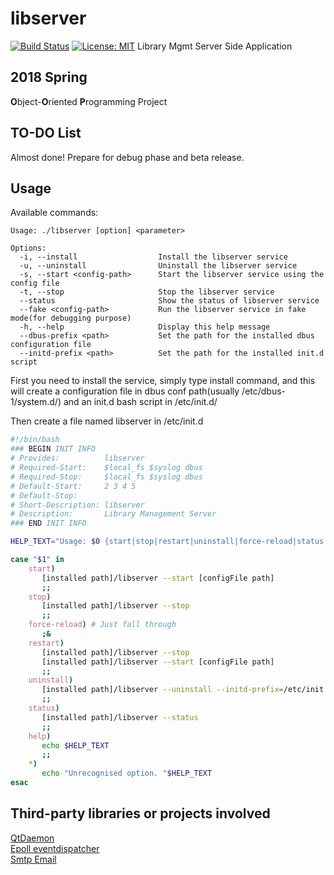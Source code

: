 # libserver
[![Build Status](https://travis-ci.org/zx1239856/libserver.svg?branch=master)](https://travis-ci.org/zx1239856/libserver)
[![License: MIT](https://img.shields.io/badge/license-MIT-blue.svg)](https://github.com/zx1239856/libserver/blob/master/LICENSE)
Library Mgmt Server Side Application

## 2018 Spring
<b>O</b>bject-<b>O</b>riented <b>P</b>rogramming Project

## TO-DO List
Almost done! Prepare for debug phase and beta release.

## Usage
Available commands:
```
Usage: ./libserver [option] <parameter>

Options:
  -i, --install              	 Install the libserver service
  -u, --uninstall            	 Uninstall the libserver service
  -s, --start <config-path>  	 Start the libserver service using the config file
  -t, --stop                 	 Stop the libserver service
  --status                   	 Show the status of libserver service
  --fake <config-path>       	 Run the libserver service in fake mode(for debugging purpose)
  -h, --help                 	 Display this help message
  --dbus-prefix <path>       	 Set the path for the installed dbus configuration file
  --initd-prefix <path>      	 Set the path for the installed init.d script
```

First you need to install the service, simply type install command, and this will create a configuration file in dbus
conf path(usually /etc/dbus-1/system.d/) and an init.d bash script in /etc/init.d/

Then create a file named libserver in /etc/init.d
```bash
#!/bin/bash
### BEGIN INIT INFO
# Provides:          libserver
# Required-Start:    $local_fs $syslog dbus
# Required-Stop:     $local_fs $syslog dbus
# Default-Start:     2 3 4 5
# Default-Stop:
# Short-Description: libserver
# Description:       Library Management Server
### END INIT INFO

HELP_TEXT="Usage: $0 {start|stop|restart|uninstall|force-reload|status|help}"

case "$1" in
    start)
       [installed path]/libserver --start [configFile path]
       ;;
    stop)
       [installed path]/libserver --stop
       ;;
    force-reload) # Just fall through
       ;&
    restart)
       [installed path]/libserver --stop
       [installed path]/libserver --start [configFile path]
       ;;
    uninstall)
       [installed path]/libserver --uninstall --initd-prefix=/etc/init.d --dbus-prefix=/etc/dbus-1/system.d
       ;;
    status)
       [installed path]/libserver --status
       ;;
    help)
       echo $HELP_TEXT
       ;;
    *)
       echo "Unrecognised option. "$HELP_TEXT
esac
```


## Third-party libraries or projects involved
[QtDaemon](https://bitbucket.org/nye/qtdaemon/overview)  
[Epoll eventdispatcher](https://github.com/sjinks/qt_eventdispatcher_epoll)  
[Smtp Email](https://github.com/bluetiger9/SmtpClient-for-Qt)
